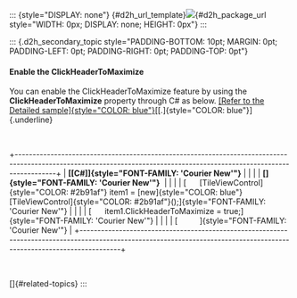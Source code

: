 ::: {style="DISPLAY: none"}
[](ms-xhelp:///?Id=d2h_url_template){#d2h_url_template}![](!package_url!){#d2h_package_url style="WIDTH: 0px; DISPLAY: none; HEIGHT: 0px"}
:::

::: {.d2h_secondary_topic style="PADDING-BOTTOM: 10pt; MARGIN: 0pt; PADDING-LEFT: 0pt; PADDING-RIGHT: 0pt; PADDING-TOP: 0pt"}
#### Enable the ClickHeaderToMaximize

You can enable the ClickHeaderToMaximize feature by using the **ClickHeaderToMaximize** property through C# as below. [[Refer to the Detailed sample]{style="COLOR: blue"}](../../../../../../../../Documents%20and%20Settings/riaj/Desktop/styling%20for%20ui%20silverlight/tools%20silverlight/tools%20part%202.docx#_Click_Header_to)[[.]{style="COLOR: blue"}]{.underline}

 

+-----------------------------------------------------------------------------------------------------------------------------------------------------------------------+
| **[\[C#\]]{style="FONT-FAMILY: 'Courier New'"}**                                                                                                                      |
|                                                                                                                                                                       |
| **[]{style="FONT-FAMILY: 'Courier New'"}**                                                                                                                            |
|                                                                                                                                                                       |
| [      [TileViewControl]{style="COLOR: #2b91af"} item1 = [new]{style="COLOR: blue"} [TileViewControl]{style="COLOR: #2b91af"}();]{style="FONT-FAMILY: 'Courier New'"} |
|                                                                                                                                                                       |
| [      item1.ClickHeaderToMaximize = true;]{style="FONT-FAMILY: 'Courier New'"}                                                                                       |
|                                                                                                                                                                       |
| [          ]{style="FONT-FAMILY: 'Courier New'"}                                                                                                                      |
+-----------------------------------------------------------------------------------------------------------------------------------------------------------------------+

 

[]{#related-topics}
:::
